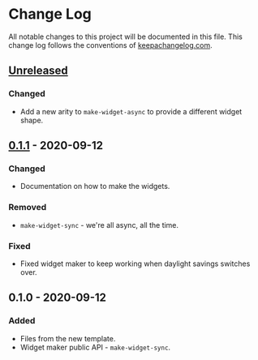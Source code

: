 # Change Log
All notable changes to this project will be documented in this file. This change log follows the conventions of [keepachangelog.com](http://keepachangelog.com/).

## [Unreleased]
### Changed
- Add a new arity to `make-widget-async` to provide a different widget shape.

## [0.1.1] - 2020-09-12
### Changed
- Documentation on how to make the widgets.

### Removed
- `make-widget-sync` - we're all async, all the time.

### Fixed
- Fixed widget maker to keep working when daylight savings switches over.

## 0.1.0 - 2020-09-12
### Added
- Files from the new template.
- Widget maker public API - `make-widget-sync`.

[Unreleased]: https://github.com/lagenorhynque/honeysoql/compare/0.1.1...HEAD
[0.1.1]: https://github.com/lagenorhynque/honeysoql/compare/0.1.0...0.1.1
